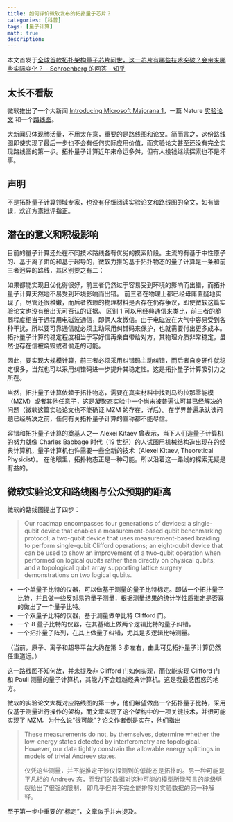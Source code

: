 ```yaml
---
title: 如何评价微软发布的拓扑量子芯片？
categories: [科普]
tags: [量子计算]
math: true
description:  
---
```


本文首发于[全球首款拓扑架构量子芯片问世，这一芯片有哪些技术突破？会带来哪些实际变化？ - Schroenberg 的回答 - 知乎](https://www.zhihu.com/question/12784048864/answer/105968265677)

## 太长不看版

微软推出了一个大新闻 [Introducing Microsoft Majorana 1](https://news.microsoft.com/azure-quantum/)，一篇 Nature [实验论文](https://www.nature.com/articles/s41586-024-08445-2) 和一个[路线图](https://arxiv.org/abs/2502.12252)。

大新闻只体现肺活量，不用太在意，重要的是路线图和论文。简而言之，这份路线图即使实现了最后一步也不会有任何实际应用价值，而实验论文甚至还没有完全实现路线图的第一步。拓扑量子计算近年来命运多舛，但有人投钱继续探索也不是坏事。

## 声明

不是拓扑量子计算领域专家，也没有仔细阅读实验论文和路线图的全文，如有错误，欢迎方家批评指正。

## 潜在的意义和积极影响

目前的量子计算还处在不同技术路线各有优劣的摸索阶段。主流的有基于中性原子的、基于离子阱的和基于超导的，微软力推的基于拓扑物态的量子计算是一条和前三者迥异的路线，其区别要之有二：

如果都能实现且优化得很好，前三者仍然过于容易受到环境的影响而出错，而拓扑量子计算天然地不易受到环境影响而出错。
前三者在物理上都已经毋庸置疑地实现了，尽管还很稚嫩，而后者依赖的物理材料是否存在仍存争议，即使微软这篇实验论文也没有给出无可否认的证据。
区别 1 可以用经典通信来类比，前三者的脆弱程度相当于远程用电磁波通信，即俩人发微信。由于电磁波在大气中容易受到各种干扰，所以要可靠通信就必须主动采用纠错码来保护，也就需要付出更多成本。拓扑量子计算的稳定程度相当于写好信再亲自带给对方，其物理介质非常稳定，虽然也存在信被烧毁或者偷走的可能。

因此，要实现大规模计算，前三者必须采用纠错码主动纠错，而后者自身硬件就稳定很多，当然也可以采用纠错码进一步提升其稳定性。这是拓扑量子计算吸引力之所在。

当然，拓扑量子计算依赖于拓扑物态，需要在真实材料中找到马约拉那零能模（MZM）或者其他任意子，这是凝聚态实验中一个尚未被普遍认可其已经解决的问题（微软这篇实验论文也不能确证 MZM 的存在，详后）。在学界普遍承认该问题已经解决之前，任何有关拓扑量子计算的宣称都不能尽信。

容错和拓扑量子计算的奠基人之一 Alexei Kitaev 曾表示，当下人们造量子计算机的努力就像 Charles Babbage 时代（19 世纪）的人试图用机械结构造出现在的经典计算机，量子计算机也许需要一些全新的技术（Alexei Kitaev, Theoretical Physicist）。 在他眼里，拓扑物态正是一种可能。所以沿着这一路线的探索无疑是有益的。

## 微软实验论文和路线图与公众预期的距离

微软的路线图提出了四步：

> Our roadmap encompasses four generations of devices: a single-qubit device that enables a measurement-based qubit benchmarking protocol; a two-qubit device that uses measurement-based braiding to perform single-qubit Clifford operations; an eight-qubit device that can be used to show an improvement of a two-qubit operation when performed on logical qubits rather than directly on physical qubits; and a topological qubit array supporting lattice surgery demonstrations on two logical qubits.

- 一个单量子比特的仪器，可以做基于测量的量子比特标定。即做一个拓扑量子比特，并且做一些反对易的量子测量，根据测量结果的统计学性质推定是否真的做出了一个量子比特。
- 一个双量子比特的仪器，基于测量做单比特 Clifford 门。
- 一个 8 量子比特的仪器，在其基础上做两个逻辑比特的量子纠错。
- 一个拓扑量子阵列，在其上做量子纠错，尤其是多逻辑比特测量。

（当前，原子、离子和超导平台大约在第 3 步左右，由此可见拓扑量子计算仍然任重道远。）

这一路线图不知何故，并未提及非 Clifford 门如何实现，而仅能实现 Clifford 门和 Pauli 测量的量子计算机，其能力不会超越经典计算机。这是我最感困惑的地方。

微软的实验论文大概对应路线图的第一步，他们希望做出一个拓扑量子比特，采用仅基于测量进行操作的架构，而文章实现了这个架构中的一项关键技术，并很可能实现了 MZM。为什么说“很可能”？论文作者倒是实在，他们指出

> These measurements do not, by themselves, determine whether the low-energy states detected by interferometry are topological. However, our data tightly constrain the allowable energy splittings in models of trivial Andreev states.
> 
> 仅凭这些测量，并不能推定干涉仪探测到的低能态是拓扑的。另一种可能是平凡相的 Andreev 态，而我们的数据对这种可能的模型所能预言的能级劈裂给出了很强的限制，
即几乎但并不完全能排除对实验数据的另一种解释。

至于第一步中重要的“标定”，文章似乎并未提及。